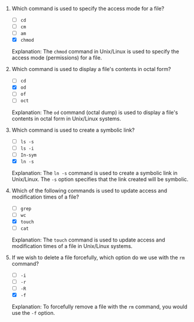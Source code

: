 1. Which command is used to specify the access mode for a file?
   - [ ] `cd`
   - [ ] `cm`
   - [ ] `am`
   - [x] `chmod`

   Explanation: The `chmod` command in Unix/Linux is used to specify the access mode (permissions) for a file.

2. Which command is used to display a file's contents in octal form?
   - [ ] `cd`
   - [x] `od`
   - [ ] `of`
   - [ ] `oct`

   Explanation: The `od` command (octal dump) is used to display a file's contents in octal form in Unix/Linux systems.

3. Which command is used to create a symbolic link?
   - [ ] `ls -s`
   - [ ] `ls -i`
   - [ ] `In-sym`
   - [x] `ln -s`

   Explanation: The `ln -s` command is used to create a symbolic link in Unix/Linux. The `-s` option specifies that the link created will be symbolic.

4. Which of the following commands is used to update access and modification times of a file?
   - [ ] `grep`
   - [ ] `wc`
   - [x] `touch`
   - [ ] `cat`

   Explanation: The `touch` command is used to update access and modification times of a file in Unix/Linux systems.

5. If we wish to delete a file forcefully, which option do we use with the `rm` command?
   - [ ] `-i`
   - [ ] `-r`
   - [ ] `-R`
   - [x] `-f`

   Explanation: To forcefully remove a file with the `rm` command, you would use the `-f` option.